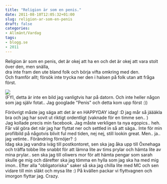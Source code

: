 ```yaml
---
title: "Religion är som en penis."
date: 2011-08-10T12:05:32+01:00
slug: religion-ar-som-en-penis
draft: false
categories:
- Allmänt/Vardag
tags:
- blogg.se
- 2011
---
```

Religion är som en penis, det är okej att ha en och det är okej att vara stolt över den, men snälla,  
dra inte fram den ute bland folk och börja vifta omkring med den.  
Och framför allt; försök inte trycka ner den i halsen på folk utan att fråga först.  
  
![](/assets/images/blogg.se/penistabort_161030613.jpg)  
(FYI, detta är inte en bild jag vanligtvis har på datorn. Och inte heller någon som jag själv fotat.. Jag googlade "Penis" och detta kom upp först :))  
  
Förövrigt måste jag säga att det är en HAPPYDAY idag! :D jag mår så jäääkla bra och jag har sovit ut riktigt ordentligt (vaknade för en timme sen.. )  
Jag kollade precis min facebook. Jag måste verkligen ta nya egopics.. heh. Får väl göra det när jag har flyttat ner och settled in så att säga.. Inte för min profilbild på någotvis blivit ful med tiden, nej nej, still lookin great. Men.. ja.. jag vetinte.. Förändring förnöjer? :)  
Idag ska jag vandra iväg till postkontoret, sen ska jag åka upp till Öxnehaga och träffa tobbe lite snabbt för att lämna lite av tims prylar och hämta lite av mina prylar.. sen ska jag till oliwers mor för att hämta pengar som sarah skulle ge mig och därefter ska jag tömma en hylla som jag ska ha med mig imon.. Efter alla "obligatoriska" saker så ska jag chilla lite med MC och sen vidare till min släkt och mysa lite :) På kvällen packar vi flyttvagnen och imorgon flyttar jag. Crazy.